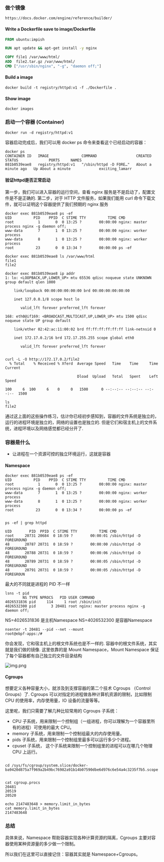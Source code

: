 ### 做个镜像
```shell
https://docs.docker.com/engine/reference/builder/
```

#### Write a Dockerfile save to image/Dockerfile
```dockerfile
FROM ubuntu:impish

RUN apt update && apt-get install -y nginx

COPY file1 /var/www/html/
ADD  file2.tar.gz /var/www/html/
CMD ["/usr/sbin/nginx", "-g", "daemon off;"]
```

#### Build a image
```shell
docker build -t registry/httpd:v1 -f ./Dockerfile .
```
 
#### Show image
```shell
docker images
```


### 启动一个容器 (Container)
```shell
docker run -d registry/httpd:v1
```

容器启动完成后，我们可以用 docker ps 命令来查看这个已经启动的容器：

```shell
docker ps
CONTAINER ID   IMAGE               COMMAND                  CREATED              STATUS              PORTS     NAMES
881b0539eae8   registry/httpd:v1   "/sbin/httpd -D FORE…"   About a minute ago   Up About a minute             exciting_lamarr
```

#### 验证httpd是否正常启动

第一步，我们可以进入容器的运行空间，查看 nginx 服务是不是启动了，配置文件是不是正确的. 
第二步，对于 HTTP 文件服务，如果我们能用 curl 命令下载文件，就可以证明这个容器提供了我们预期的 nginx 服务

```shell
docker exec 881b0539eae8 ps -ef
UID          PID    PPID  C STIME TTY          TIME CMD
root           1       0  0 13:25 ?        00:00:00 nginx: master process nginx -g daemon off;
www-data       7       1  0 13:25 ?        00:00:00 nginx: worker process
www-data       8       1  0 13:25 ?        00:00:00 nginx: worker process
root          23       0  0 13:34 ?        00:00:00 ps -ef

docker exec 881b0539eae8 ls /var/www/html
file1
file2

docker exec 881b0539eae8 ip addr
1: lo: <LOOPBACK,UP,LOWER_UP> mtu 65536 qdisc noqueue state UNKNOWN group default qlen 1000

    link/loopback 00:00:00:00:00:00 brd 00:00:00:00:00:00

    inet 127.0.0.1/8 scope host lo

       valid_lft forever preferred_lft forever

168: eth0@if169: <BROADCAST,MULTICAST,UP,LOWER_UP> mtu 1500 qdisc noqueue state UP group default

    link/ether 02:42:ac:11:00:02 brd ff:ff:ff:ff:ff:ff link-netnsid 0

    inet 172.17.0.2/16 brd 172.17.255.255 scope global eth0

       valid_lft forever preferred_lft forever
       

curl -L -O http://172.17.0.2/file2
  % Total    % Received % Xferd  Average Speed   Time    Time     Time  Current

                                 Dload  Upload   Total   Spent    Left  Speed

100     6  100     6    0     0   1500      0 --:--:-- --:--:-- --:--:--  1500

ls
file2 
```

通过这上面的这些操作练习，估计你已经初步感知到，容器的文件系统是独立的，运行的进程环境是独立的，网络的设置也是独立的.
但是它们和宿主机上的文件系统，进程环境以及网络感觉都已经分开了.

### 容器是什么

- 让进程在一个资源可控的独立环境运行，这就是容器

#### Namespace

```shell
docker exec 881b0539eae8 ps -ef
UID          PID    PPID  C STIME TTY          TIME CMD
root           1       0  0 13:25 ?        00:00:00 nginx: master process nginx -g daemon off;
www-data       7       1  0 13:25 ?        00:00:00 nginx: worker process
www-data       8       1  0 13:25 ?        00:00:00 nginx: worker process
root          23       0  0 13:34 ?        00:00:00 ps -ef


ps -ef | grep httpd

UID        PID  PPID  C STIME TTY          TIME CMD
root     20731 20684  0 18:59 ?        00:00:01 /sbin/httpd -D FOREGROUND
48       20787 20731  0 18:59 ?        00:00:00 /sbin/httpd -D FOREGROUND
48       20788 20731  0 18:59 ?        00:00:06 /sbin/httpd -D FOREGROUND
48       20789 20731  0 18:59 ?        00:00:05 /sbin/httpd -D FOREGROUND
48       20791 20731  0 18:59 ?        00:00:05 /sbin/httpd -D FOREGROUN

```

最大的不同就是进程的 PID 不一样

```shell
lsns -t pid
        NS TYPE NPROCS   PID USER COMMAND
4026531836 pid     114     1 root /sbin/init
4026532300 pid       3 20481 root nginx: master process nginx -g daemon off;
```
NS=4026531836 是主机Namespace
NS=4026532300 是容器Namespace

```shell
nsenter -t 20481 --pid --net --mount
root@ebpf-apps:/#
```
你会发现，它和宿主机上的根文件系统也是不一样的. 容器中的根文件系统，其实就是我们做的镜像. 
这里依靠的是 Mount Namespace，Mount Namespace 保证了每个容器都有自己独立的文件目录结构

![img.png](img.png)

#### Cgroups

想要定义各种容量大小，就涉及到支撑容器的第二个技术 Cgroups （Control Groups）了. 
Cgroups 可以对指定的进程做各种计算机资源的限制，比如限制 CPU 的使用率，内存使用量，IO 设备的流量等等。

这里呢，我们只需要了解几种比较常用的 Cgroups 子系统：
- CPU 子系统，用来限制一个控制组（一组进程，你可以理解为一个容器里所有的进程）可使用的最大 CPU。
- memory 子系统，用来限制一个控制组最大的内存使用量。
- pids 子系统，用来限制一个控制组里最多可以运行多少个进程。
- cpuset 子系统， 这个子系统来限制一个控制组里的进程可以在哪几个物理 CPU 上运行。


```shell

cd /sys/fs/cgroup/system.slice/docker-ba9420d875a7f969a2b49bc76982a91b14b07590dbe6d976c6e54a4c3235f7b5.scope


cat cgroup.procs
20481
20519
20520

echo 2147483648 > memory.limit_in_bytes
cat memory.limit_in_bytes
2147483648
```

### 总结

具体来说，Namespace 帮助容器实现各种计算资源的隔离，Cgroups 主要对容器使用某种资源量的多少做一个限制。

所以我们在这里可以直接记住：容器其实就是 Namespace+Cgroups。